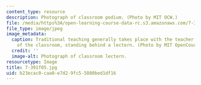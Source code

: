 ```yaml
---
content_type: resource
description: Photograph of classroom podium. (Photo by MIT OCW.)
file: /media/https%3A/open-learning-course-data-rc.s3.amazonaws.com/7-391-concept-centered-teaching-fall-2005/b23ecac0caa0e7d29fc55880bed1df16_7-391f05.jpg
file_type: image/jpeg
image_metadata:
  caption: Traditional teaching generally takes place with the teacher at the front
    of the classroom, standing behind a lectern. (Photo by MIT OpenCourseWare.)
  credit: ''
  image-alt: Photograph of classroom lectern.
resourcetype: Image
title: 7-391f05.jpg
uid: b23ecac0-caa0-e7d2-9fc5-5880bed1df16
---
```

